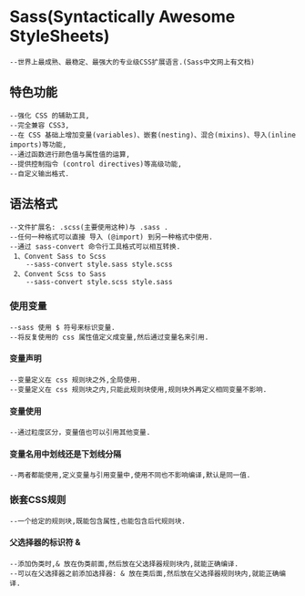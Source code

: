 # Sass(Syntactically Awesome StyleSheets)
	--世界上最成熟、最稳定、最强大的专业级CSS扩展语言.(Sass中文网上有文档)
	
## 特色功能
	--强化 CSS 的辅助工具,
	--完全兼容 CSS3,
	--在 CSS 基础上增加变量(variables)、嵌套(nesting)、混合(mixins)、导入(inline imports)等功能,
	--通过函数进行颜色值与属性值的运算,
	--提供控制指令 (control directives)等高级功能,
	--自定义输出格式.
	
## 语法格式
	--文件扩展名: .scss(主要使用这种)与 .sass .
	--任何一种格式可以直接 导入 (@import) 到另一种格式中使用.
	--通过 sass-convert 命令行工具格式可以相互转换.
	 1、Convent Sass to Scss
		--sass-convert style.sass style.scss
	 2、Convent Scss to Sass
		--sass-convert style.scss style.sass
		
### 使用变量
	--sass 使用 $ 符号来标识变量.
	--将反复使用的 css 属性值定义成变量,然后通过变量名来引用.
#### 变量声明
	--变量定义在 css 规则块之外,全局使用.
	--变量定义在 css 规则块之内,只能此规则块使用,规则块外再定义相同变量不影响.
#### 变量使用
	--通过粒度区分，变量值也可以引用其他变量.
#### 变量名用中划线还是下划线分隔
	--两者都能使用,定义变量与引用变量中,使用不同也不影响编译,默认是同一值.

### 嵌套CSS规则
	--一个给定的规则块,既能包含属性,也能包含后代规则块.
#### 父选择器的标识符 &
	--添加伪类时,& 放在伪类前面,然后放在父选择器规则块内,就能正确编译.
	--可以在父选择器之前添加选择器: & 放在类后面,然后放在父选择器规则块内,就能正确编译.